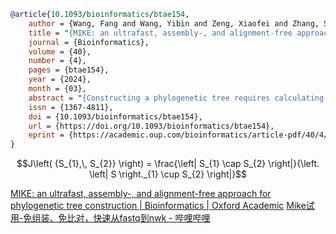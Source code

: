 ```bibtex
@article{10.1093/bioinformatics/btae154,
    author = {Wang, Fang and Wang, Yibin and Zeng, Xiaofei and Zhang, Shengcheng and Yu, Jiaxin and Li, Dongxi and Zhang, Xingtan},
    title = "{MIKE: an ultrafast, assembly-, and alignment-free approach for phylogenetic tree construction}",
    journal = {Bioinformatics},
    volume = {40},
    number = {4},
    pages = {btae154},
    year = {2024},
    month = {03},
    abstract = "{Constructing a phylogenetic tree requires calculating the evolutionary distance between samples or species via large-scale resequencing data, a process that is both time-consuming and computationally demanding. Striking the right balance between accuracy and efficiency is a significant challenge.To address this, we introduce a new algorithm, MIKE (MinHash-based k-mer algorithm). This algorithm is designed for the swift calculation of the Jaccard coefficient directly from raw sequencing reads and enables the construction of phylogenetic trees based on the resultant Jaccard coefficient. Simulation results highlight the superior speed of MIKE compared to existing state-of-the-art methods. We used MIKE to reconstruct a phylogenetic tree, incorporating 238 yeast, 303 Zea, 141 Ficus, 67 Oryza, and 43 Saccharum spontaneum samples. MIKE demonstrated accurate performance across varying evolutionary scales, reproductive modes, and ploidy levels, proving itself as a powerful tool for phylogenetic tree construction.MIKE is publicly available on Github at https://github.com/Argonum-Clever2/mike.git.}",
    issn = {1367-4811},
    doi = {10.1093/bioinformatics/btae154},
    url = {https://doi.org/10.1093/bioinformatics/btae154},
    eprint = {https://academic.oup.com/bioinformatics/article-pdf/40/4/btae154/57149237/btae154.pdf},
}
```



```math
J\left( {S_{1},\, S_{2}} \right) = \frac{\left| S_{1} \cap S_{2} \right|}{\left. \left| S \right._{1} \cup S_{2} \right|}
```


[MIKE: an ultrafast, assembly-, and alignment-free approach for phylogenetic tree construction | Bioinformatics | Oxford Academic](https://academic.oup.com/bioinformatics/article/40/4/btae154/7636962)
[Mike试用-免组装、免比对，快速从fastq到nwk - 哔哩哔哩](https://www.bilibili.com/read/cv33571829/?spm_id_from=333.999.0.0)